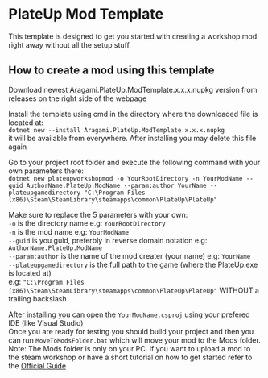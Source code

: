 # PlateUp Mod Template

This template is designed to get you started with creating a workshop mod right away without all the setup stuff.

## How to create a mod using this template

Download newest Aragami.PlateUp.ModTemplate.x.x.x.nupkg version from releases on the right side of the webpage

Install the template using cmd in the directory where the downloaded file is located at:<br/>``dotnet new --install Aragami.PlateUp.ModTemplate.x.x.x.nupkg``<br/>it will be available from everywhere. After installing you may delete this file again

Go to your project root folder and execute the following command with your own parameters there:<br/>``dotnet new plateupworkshopmod -o YourRootDirectory -n YourModName --guid AuthorName.PlateUp.ModName --param:author YourName --plateupgamedirectory "C:\Program Files (x86)\Steam\SteamLibrary\steamapps\common\PlateUp\PlateUp"``

Make sure to replace the 5 parameters with your own:<br/>
``-o`` is the directory name  e.g: ``YourRootDirectory``<br/>
``-n`` is the mod name  e.g: ``YourModName``<br/>
``--guid`` is you guid, preferbly in reverse domain notation  e.g: ``AuthorName.PlateUp.ModName``<br/>
``--param:author`` is the name of the mod creater (your name)  e.g: ``YourName``<br/>
``--plateupgamedirectory`` is the full path to the game (where the PlateUp.exe is located at)<br/>e.g: ``"C:\Program Files (x86)\Steam\SteamLibrary\steamapps\common\PlateUp\PlateUp"`` WITHOUT a trailing backslash

After installing you can open the ``YourModName.csproj`` using your prefered IDE (like Visual Studio)<br/>
Once you are ready for testing you should build your project and then you can run ``MoveToModsFolder.bat`` which will move your mod to the Mods folder.<br/>
Note: The Mods folder is only on your PC. If you want to upload a mod to the steam workshop or have a short tutorial on how to get started refer to the [Official Guide](https://wiki.plateupgame.com/en/Modding/GettingStarted)
